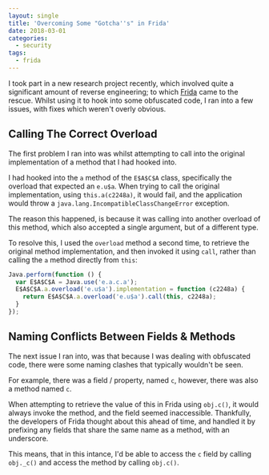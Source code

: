 ```yaml
---
layout: single
title: 'Overcoming Some "Gotcha''s" in Frida'
date: 2018-03-01
categories:
  - security
tags:
  - frida
---
```

I took part in a new research project recently, which involved quite a significant amount of reverse engineering; to which [Frida](https://www.frida.re/) came to the rescue. Whilst using it to hook into some obfuscated code, I ran into a few issues, with fixes which weren't overly obvious.

Calling The Correct Overload
----------------------------
The first problem I ran into was whilst attempting to call into the original implementation of a method that I had hooked into.

I had hooked into the `a` method of the `E$A$C$A` class, specifically the overload that expected an `e.u$a`. When trying to call the original implementation, using `this.a(c2248a)`, it would fail, and the application would throw a `java.lang.IncompatibleClassChangeError` exception.

The reason this happened, is because it was calling into another overload of this method, which also accepted a single argument, but of a different type.

To resolve this, I used the `overload` method a second time, to retrieve the original method implementation, and then invoked it using `call`, rather than calling the `a` method directly from `this`:

```javascript
Java.perform(function () {
  var E$A$C$A = Java.use('e.a.c.a');
  E$A$C$A.a.overload('e.u$a').implementation = function (c2248a) {
    return E$A$C$A.a.overload('e.u$a').call(this, c2248a);
  }
});
```

Naming Conflicts Between Fields & Methods
-----------------------------------------
The next issue I ran into, was that because I was dealing with obfuscated code, there were some naming clashes that typically wouldn't be seen.

For example, there was a field / property, named `c`, however, there was also a method named `c`.

When attempting to retrieve the value of this in Frida using `obj.c()`, it would always invoke the method, and the field seemed inaccessible. Thankfully, the developers of Frida thought about this ahead of time, and handled it by prefixing any fields that share the same name as a method, with an underscore.

This means, that in this intance, I'd be able to access the `c` field by calling `obj._c()` and access the method by calling `obj.c()`.
